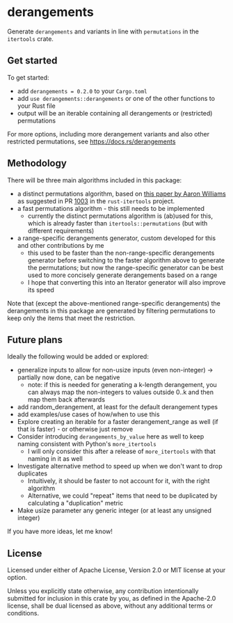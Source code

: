 # derangements
Generate `derangements` and variants in line with `permutations` in the `itertools` crate.

## Get started
To get started:
- add `derangements = 0.2.0` to your `Cargo.toml`
- add `use derangements::derangements` or one of the other functions to your Rust file
- output will be an iterable containing all derangements or (restricted) permutations

For more options, including more derangement variants and also other restricted permutations, see
https://docs.rs/derangements

## Methodology
There will be three main algorithms included in this package:
- a distinct permutations algorithm, based on
[this paper by Aaron Williams](https://doi.org/10.1137/1.9781611973068.107) as suggested in PR
[1003](https://github.com/rust-itertools/itertools/pull/1003) in the `rust-itertools` project.
- a fast permutations algorithm - this still needs to be implemented
  - currently the distinct permutations algorithm is (ab)used for this, which is already faster than
  `itertools::permutations` (but with different requirements)
- a range-specific derangements generator, custom developed for this and other contributions by me
  - this used to be faster than the non-range-specific derangements generator before switching to the faster algorithm
  above to generate the permutations; but now the range-specific generator can be best used to more concisely generate
  derangements based on a range
  - I hope that converting this into an Iterator generator will also improve its speed

Note that (except the above-mentioned range-specific derangements) the derangements in this package are
generated by filtering permutations to keep only the items that meet the restriction.

## Future plans
Ideally the following would be added or explored:
- generalize inputs to allow for non-usize inputs (even non-integer) -> partially now done, can be negative
  - note: if this is needed for generating a k-length derangement, you can always map the non-integers to values
    outside 0..k and then map them back afterwards
- add random_derangement, at least for the default derangement types
- add examples/use cases of how/when to use this
- Explore creating an iterable for a faster derangement_range as well (if that is faster) - or otherwise just remove
- Consider introducing `derangements_by_value` here as well to keep naming consistent with Python's `more_itertools`
  - I will only consider this after a release of `more_itertools` with that naming in it as well
- Investigate alternative method to speed up when we don't want to drop duplicates
  - Intuitively, it should be faster to not account for it, with the right algorithm
  - Alternative, we could "repeat" items that need to be duplicated by calculating a "duplication" metric
- Make usize parameter any generic integer (or at least any unsigned integer)

If you have more ideas, let me know!

## License
Licensed under either of Apache License, Version 2.0 or MIT license at your option.

Unless you explicitly state otherwise, any contribution intentionally submitted for inclusion in this crate by you, as
defined in the Apache-2.0 license, shall be dual licensed as above, without any additional terms or conditions.
